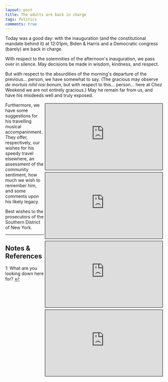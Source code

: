 ```yaml
---
layout: post
title: The adults are back in charge
tags: Politics
comments: true
---
```


Today was a good day: with the inauguration (and the constitutional mandate behind it) at
12:01pm, Biden &amp; Harris and a Democratic congress (barely) are back in charge.  

With respect to the solemnities of the afternoon's inauguration, we pass over in silence.
May decisions be made in wisdom, kindness, and respect.  

But with respect to the absurdities of the morning's departure of the previous&hellip;
person, we have somewhat to say.  (The gracious may observe _de mortuis nihil nisi bonum_,
but with respect to this&hellip; person&hellip; here at Chez Weekend we are not entirely
gracious.)  May he remain far from us, and have his misdeeds well
and truly exposed.  

<iframe width="373" height="210" src="https://www.youtube.com/embed/Q8Tiz6INF7I" allow="accelerometer; encrypted-media; gyroscope; picture-in-picture" allowfullscreen style="float: right; margin: 3px 3px 3px 3px; border: 1px solid #000000;"></iframe>
<iframe width="373" height="210" src="https://www.youtube.com/embed/kPIdRJlzERo" allow="accelerometer; encrypted-media; gyroscope; picture-in-picture" allowfullscreen style="float: right; margin: 3px 3px 3px 3px; border: 1px solid #000000;"></iframe>
<iframe width="373" height="210" src="https://www.youtube.com/embed/Zzu8ZxBHMWk" allow="accelerometer; encrypted-media; gyroscope; picture-in-picture" allowfullscreen style="float: right; margin: 3px 3px 3px 3px; border: 1px solid #000000;"></iframe>
<iframe width="373" height="210" src="https://www.youtube.com/embed/_TfcJ82FAhw" allow="accelerometer; encrypted-media; gyroscope; picture-in-picture" allowfullscreen style="float: right; margin: 3px 3px 3px 3px; border: 1px solid #000000;"></iframe>

Furthermore, we have some suggestions for his travelling musical accompaninment.  They
offer, respectively, our wishes for his speedy travel elsewhere, an assessment of the
community sentiment, how much we wish to remember him, and some comments upon his likely legacy.  

Best wishes to the prosecutors of the Southern District of New York.  

---

## Notes &amp; References  

<!--
<sup id="fn1a">[[1]](#fn1)</sup>
<a id="fn1">1</a>: [↩](#fn1a)  
-->

<a id="fn1">1</a>: What are you looking down here for? [↩](#fn1a)  
